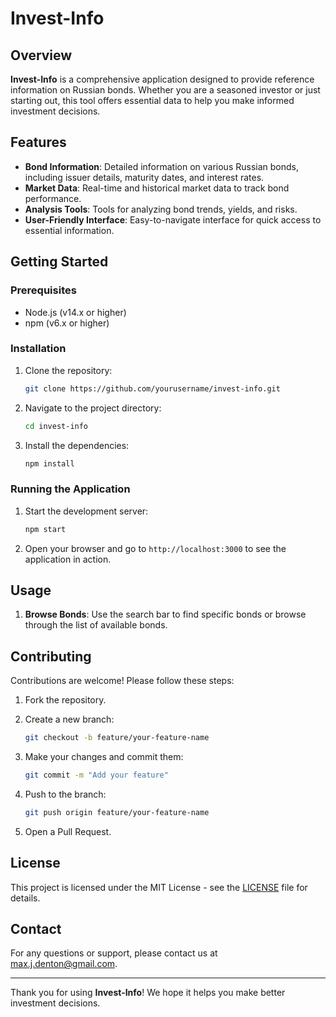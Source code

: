 # Invest-Info

## Overview

**Invest-Info** is a comprehensive application designed to provide reference information on Russian bonds. Whether you are a seasoned investor or just starting out, this tool offers essential data to help you make informed investment decisions.

## Features

- **Bond Information**: Detailed information on various Russian bonds, including issuer details, maturity dates, and interest rates.
- **Market Data**: Real-time and historical market data to track bond performance.
- **Analysis Tools**: Tools for analyzing bond trends, yields, and risks.
- **User-Friendly Interface**: Easy-to-navigate interface for quick access to essential information.

## Getting Started

### Prerequisites

- Node.js (v14.x or higher)
- npm (v6.x or higher)

### Installation

1. Clone the repository:

   ```sh
   git clone https://github.com/yourusername/invest-info.git
   ```

2. Navigate to the project directory:

   ```sh
   cd invest-info
   ```

3. Install the dependencies:
   ```sh
   npm install
   ```

### Running the Application

1. Start the development server:

   ```sh
   npm start
   ```

2. Open your browser and go to `http://localhost:3000` to see the application in action.

## Usage

1. **Browse Bonds**: Use the search bar to find specific bonds or browse through the list of available bonds.

## Contributing

Contributions are welcome! Please follow these steps:

1. Fork the repository.
2. Create a new branch:

   ```sh
   git checkout -b feature/your-feature-name
   ```

3. Make your changes and commit them:

   ```sh
   git commit -m "Add your feature"
   ```

4. Push to the branch:

   ```sh
   git push origin feature/your-feature-name
   ```

5. Open a Pull Request.

## License

This project is licensed under the MIT License - see the [LICENSE](LICENSE) file for details.

## Contact

For any questions or support, please contact us at [max.j.denton@gmail.com](mailto:max.j.denton@gmail.com).

---

Thank you for using **Invest-Info**! We hope it helps you make better investment decisions.
